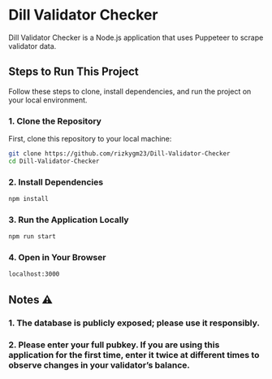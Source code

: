 # Dill Validator Checker

Dill Validator Checker is a Node.js application that uses Puppeteer to scrape validator data.

## Steps to Run This Project

Follow these steps to clone, install dependencies, and run the project on your local environment.

### 1. Clone the Repository

First, clone this repository to your local machine:

```bash
git clone https://github.com/rizkygm23/Dill-Validator-Checker
cd Dill-Validator-Checker
```
### 2. Install Dependencies
``` bash
npm install
```
### 3. Run the Application Locally
```bash
npm run start

```
### 4. Open in Your Browser
``` bash
localhost:3000
```

## Notes ⚠️
### 1. The database is publicly exposed; please use it responsibly.
### 2. Please enter your full pubkey. If you are using this application for the first time, enter it twice at different times to observe changes in your validator’s balance.



